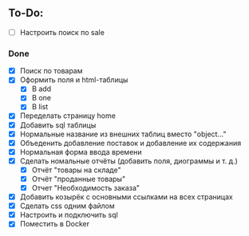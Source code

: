 ## To-Do:
- [ ] Настроить поиск по sale

### Done

- [x] Поиск по товарам
- [x] Оформить поля и html-таблицы
  - [x] В add
  - [x] В one
  - [x] В list
- [x] Переделать страницу home
- [x] Добавить sql таблицы
- [x] Нормальные название из внешних таблиц вместо "object..."
- [x] Объеденить добавление поставок и добавление их содержания
- [x] Нормальная форма ввода времени
- [x] Сделать номальные отчёты (добавить поля, диограммы и т. д.)
  - [x] Отчёт "товары на складе"
  - [x] Отчёт "проданные товары"
  - [x] Отчет "Необходимость заказа"
- [x] Добавить козырёк с основными ссылками на всех страницах
- [x] Сделать css одним файлом
- [x] Настроить и подключить sql
- [x] Поместить в Docker
